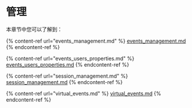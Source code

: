 # 管理

本章节中您可以了解到：

{% content-ref url="events_management.md" %}
[events_management.md](events_management.md)
{% endcontent-ref %}

{% content-ref url="events_users_properties.md" %}
[events_users_properties.md](events_users_properties.md)
{% endcontent-ref %}

{% content-ref url="session_management.md" %}
[session_management.md](session_management.md)
{% endcontent-ref %}

{% content-ref url="virtual_events.md" %}
[virtual_events.md](virtual_events.md)
{% endcontent-ref %}

